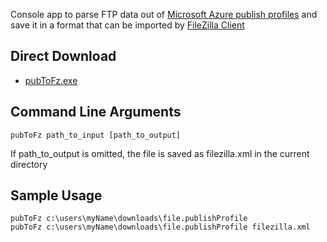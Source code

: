 Console app to parse FTP data out of [Microsoft Azure publish profiles](https://msdn.microsoft.com/en-us/library/dn385850%28v=nav.70%29.aspx) and save it in a format that can be imported by [FileZilla Client](https://filezilla-project.org/)

## Direct Download ##
* [pubToFz.exe](https://github.com/jquintus/ConsoleProjects/raw/master/apps/pubToFz.exe)
    
## Command Line Arguments ##


    pubToFz path_to_input [path_to_output]
    
If path_to_output is omitted, the file is saved as filezilla.xml in the current directory     


    
    
## Sample Usage ##

    pubToFz c:\users\myName\downloads\file.publishProfile
    pubToFz c:\users\myName\downloads\file.publishProfile filezilla.xml